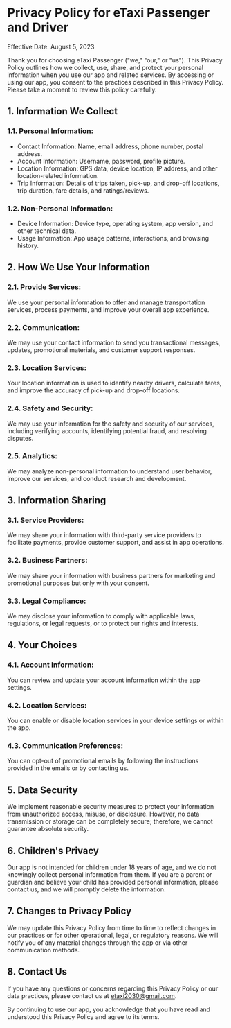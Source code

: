 # Privacy Policy for eTaxi Passenger and Driver

Effective Date: August 5, 2023

Thank you for choosing eTaxi Passenger ("we," "our," or "us"). This Privacy Policy outlines how we collect, use, share, and protect your personal information when you use our app and related services. By accessing or using our app, you consent to the practices described in this Privacy Policy. Please take a moment to review this policy carefully.

## 1. Information We Collect

### 1.1. Personal Information:

- Contact Information: Name, email address, phone number, postal address.
- Account Information: Username, password, profile picture.
- Location Information: GPS data, device location, IP address, and other location-related information.
- Trip Information: Details of trips taken, pick-up, and drop-off locations, trip duration, fare details, and ratings/reviews.

### 1.2. Non-Personal Information:

- Device Information: Device type, operating system, app version, and other technical data.
- Usage Information: App usage patterns, interactions, and browsing history.

## 2. How We Use Your Information

### 2.1. Provide Services:

We use your personal information to offer and manage transportation services, process payments, and improve your overall app experience.

### 2.2. Communication:

We may use your contact information to send you transactional messages, updates, promotional materials, and customer support responses.

### 2.3. Location Services:

Your location information is used to identify nearby drivers, calculate fares, and improve the accuracy of pick-up and drop-off locations.

### 2.4. Safety and Security:

We may use your information for the safety and security of our services, including verifying accounts, identifying potential fraud, and resolving disputes.

### 2.5. Analytics:

We may analyze non-personal information to understand user behavior, improve our services, and conduct research and development.

## 3. Information Sharing

### 3.1. Service Providers:

We may share your information with third-party service providers to facilitate payments, provide customer support, and assist in app operations.

### 3.2. Business Partners:

We may share your information with business partners for marketing and promotional purposes but only with your consent.

### 3.3. Legal Compliance:

We may disclose your information to comply with applicable laws, regulations, or legal requests, or to protect our rights and interests.

## 4. Your Choices

### 4.1. Account Information:

You can review and update your account information within the app settings.

### 4.2. Location Services:

You can enable or disable location services in your device settings or within the app.

### 4.3. Communication Preferences:

You can opt-out of promotional emails by following the instructions provided in the emails or by contacting us.

## 5. Data Security

We implement reasonable security measures to protect your information from unauthorized access, misuse, or disclosure. However, no data transmission or storage can be completely secure; therefore, we cannot guarantee absolute security.

## 6. Children's Privacy

Our app is not intended for children under 18 years of age, and we do not knowingly collect personal information from them. If you are a parent or guardian and believe your child has provided personal information, please contact us, and we will promptly delete the information.

## 7. Changes to Privacy Policy

We may update this Privacy Policy from time to time to reflect changes in our practices or for other operational, legal, or regulatory reasons. We will notify you of any material changes through the app or via other communication methods.

## 8. Contact Us

If you have any questions or concerns regarding this Privacy Policy or our data practices, please contact us at etaxi2030@gmail.com.

By continuing to use our app, you acknowledge that you have read and understood this Privacy Policy and agree to its terms.
